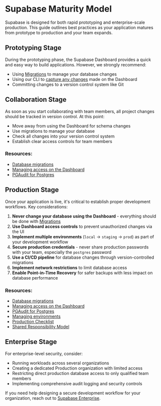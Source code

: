# Supabase Maturity Model

Supabase is designed for both rapid prototyping and enterprise-scale production. This guide outlines best practices as your application matures from prototype to production and your team expands.

## Prototyping Stage

During the prototyping phase, the Supabase Dashboard provides a quick and easy way to build applications. However, we strongly recommend:

- Using [Migrations](https://supabase.com/docs/guides/deployment/database-migrations) to manage your database changes
- Using our CLI to [capture any changes](https://supabase.com/docs/reference/cli/supabase-db-diff) made on the Dashboard
- Committing changes to a version control system like Git

## Collaboration Stage

As soon as you start collaborating with team members, all project changes should be tracked in version control. At this point:

- Move away from using the Dashboard for schema changes
- Use migrations to manage your database
- Check all changes into your version control system
- Establish clear access controls for team members

### Resources:

- [Database migrations](https://supabase.com/docs/guides/deployment/database-migrations)
- [Managing access on the Dashboard](https://supabase.com/docs/guides/platform/access-control)
- [PGAudit for Postgres](https://supabase.com/docs/guides/database/extensions/pgaudit)

## Production Stage

Once your application is live, it's critical to establish proper development workflows. Key considerations:

1. **Never change your database using the Dashboard** - everything should be done with [Migrations](https://supabase.com/docs/guides/cli/managing-environments#create-a-new-migration)
2. **Use Dashboard access controls** to prevent unauthorized changes via the UI
3. **Implement multiple environments** (`local` → `staging` → `prod`) as part of your development workflow
4. **Secure production credentials** - never share production passwords with your team, especially the `postgres` password
5. **Use a CI/CD pipeline** for database changes through version-controlled migrations
6. **Implement network restrictions** to limit database access
7. **Enable Point-in-Time Recovery** for safer backups with less impact on database performance

### Resources:

- [Database migrations](https://supabase.com/docs/guides/deployment/database-migrations)
- [Managing access on the Dashboard](https://supabase.com/docs/guides/platform/access-control)
- [PGAudit for Postgres](https://supabase.com/docs/guides/database/extensions/pgaudit)
- [Managing environments](https://supabase.com/docs/guides/cli/managing-environments)
- [Production Checklist](https://supabase.com/docs/guides/platform/going-into-prod)
- [Shared Responsibility Model](https://supabase.com/docs/guides/platform/shared-responsibility-model)

## Enterprise Stage

For enterprise-level security, consider:

- Running workloads across several organizations
- Creating a dedicated Production organization with limited access
- Restricting direct production database access to only qualified team members
- Implementing comprehensive audit logging and security controls

If you need help designing a secure development workflow for your organization, reach out to [Supabase Enterprise](https://forms.supabase.com/enterprise).
